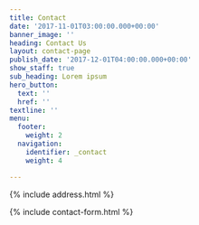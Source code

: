 ```yaml
---
title: Contact
date: '2017-11-01T03:00:00.000+00:00'
banner_image: ''
heading: Contact Us
layout: contact-page
publish_date: '2017-12-01T04:00:00.000+00:00'
show_staff: true
sub_heading: Lorem ipsum
hero_button:
  text: ''
  href: ''
textline: ''
menu:
  footer:
    weight: 2
  navigation:
    identifier: _contact
    weight: 4

---
```

{% include address.html %}

{% include contact-form.html %}